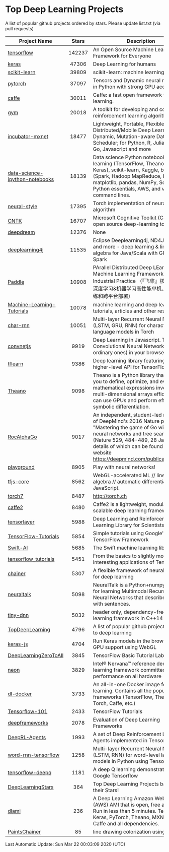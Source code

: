 # Top Deep Learning Projects
A list of popular github projects ordered by stars.
Please update list.txt (via pull requests)

|Project Name| Stars | Description |
| ---------- |:-----:| ----------- |
| [tensorflow](https://github.com/tensorflow/tensorflow) | 142237 | An Open Source Machine Learning Framework for Everyone |
| [keras](https://github.com/keras-team/keras) | 47306 | Deep Learning for humans |
| [scikit-learn](https://github.com/scikit-learn/scikit-learn) | 39809 | scikit-learn: machine learning in Python |
| [pytorch](https://github.com/pytorch/pytorch) | 37097 | Tensors and Dynamic neural networks in Python with strong GPU acceleration |
| [caffe](https://github.com/BVLC/caffe) | 30011 | Caffe: a fast open framework for deep learning. |
| [gym](https://github.com/openai/gym) | 20018 | A toolkit for developing and comparing reinforcement learning algorithms. |
| [incubator-mxnet](https://github.com/apache/incubator-mxnet) | 18477 | Lightweight, Portable, Flexible Distributed/Mobile Deep Learning with Dynamic, Mutation-aware Dataflow Dep Scheduler; for Python, R, Julia, Scala, Go, Javascript and more |
| [data-science-ipython-notebooks](https://github.com/donnemartin/data-science-ipython-notebooks) | 18139 | Data science Python notebooks: Deep learning (TensorFlow, Theano, Caffe, Keras), scikit-learn, Kaggle, big data (Spark, Hadoop MapReduce, HDFS), matplotlib, pandas, NumPy, SciPy, Python essentials, AWS, and various command lines. |
| [neural-style](https://github.com/jcjohnson/neural-style) | 17395 | Torch implementation of neural style algorithm |
| [CNTK](https://github.com/microsoft/CNTK) | 16707 | Microsoft Cognitive Toolkit (CNTK), an open source deep-learning toolkit |
| [deepdream](https://github.com/google/deepdream) | 12376 | None |
| [deeplearning4j](https://github.com/eclipse/deeplearning4j) | 11535 | Eclipse Deeplearning4j, ND4J, DataVec and more - deep learning & linear algebra for Java/Scala with GPUs + Spark |
| [Paddle](https://github.com/PaddlePaddle/Paddle) | 10908 | PArallel Distributed Deep LEarning: Machine Learning Framework from Industrial Practice （『飞桨』核心框架，深度学习&机器学习高性能单机、分布式训练和跨平台部署） |
| [Machine-Learning-Tutorials](https://github.com/ujjwalkarn/Machine-Learning-Tutorials) | 10078 | machine learning and deep learning tutorials, articles and other resources  |
| [char-rnn](https://github.com/karpathy/char-rnn) | 10051 | Multi-layer Recurrent Neural Networks (LSTM, GRU, RNN) for character-level language models in Torch |
| [convnetjs](https://github.com/karpathy/convnetjs) | 9919 | Deep Learning in Javascript. Train Convolutional Neural Networks (or ordinary ones) in your browser. |
| [tflearn](https://github.com/tflearn/tflearn) | 9386 | Deep learning library featuring a higher-level API for TensorFlow. |
| [Theano](https://github.com/Theano/Theano) | 9098 | Theano is a Python library that allows you to define, optimize, and evaluate mathematical expressions involving multi-dimensional arrays efficiently. It can use GPUs and perform efficient symbolic differentiation. |
| [RocAlphaGo](https://github.com/Rochester-NRT/RocAlphaGo) | 9017 | An independent, student-led replication of DeepMind's 2016 Nature publication, "Mastering the game of Go with deep neural networks and tree search" (Nature 529, 484-489, 28 Jan 2016), details of which can be found on their website https://deepmind.com/publications.html. |
| [playground](https://github.com/tensorflow/playground) | 8905 | Play with neural networks! |
| [tfjs-core](https://github.com/tensorflow/tfjs-core) | 8562 | WebGL-accelerated ML // linear algebra // automatic differentiation for JavaScript. |
| [torch7](https://github.com/torch/torch7) | 8487 | http://torch.ch |
| [caffe2](https://github.com/facebookarchive/caffe2) | 8480 | Caffe2 is a lightweight, modular, and scalable deep learning framework. |
| [tensorlayer](https://github.com/tensorlayer/tensorlayer) | 5988 | Deep Learning and Reinforcement Learning Library for Scientists 🔥 |
| [TensorFlow-Tutorials](https://github.com/nlintz/TensorFlow-Tutorials) | 5854 | Simple tutorials using Google's TensorFlow Framework |
| [Swift-AI](https://github.com/Swift-AI/Swift-AI) | 5685 | The Swift machine learning library. |
| [tensorflow_tutorials](https://github.com/pkmital/tensorflow_tutorials) | 5451 | From the basics to slightly more interesting applications of Tensorflow |
| [chainer](https://github.com/chainer/chainer) | 5307 | A flexible framework of neural networks for deep learning |
| [neuraltalk](https://github.com/karpathy/neuraltalk) | 5098 | NeuralTalk is a Python+numpy project for learning Multimodal Recurrent Neural Networks that describe images with sentences. |
| [tiny-dnn](https://github.com/tiny-dnn/tiny-dnn) | 5032 | header only, dependency-free deep learning framework in C++14 |
| [TopDeepLearning](https://github.com/aymericdamien/TopDeepLearning) | 4796 | A list of popular github projects related to deep learning |
| [keras-js](https://github.com/transcranial/keras-js) | 4704 | Run Keras models in the browser, with GPU support using WebGL |
| [DeepLearningZeroToAll](https://github.com/hunkim/DeepLearningZeroToAll) | 3845 | TensorFlow Basic Tutorial Labs |
| [neon](https://github.com/NervanaSystems/neon) | 3829 | Intel® Nervana™ reference deep learning framework committed to best performance on all hardware |
| [dl-docker](https://github.com/floydhub/dl-docker) | 3733 | An all-in-one Docker image for deep learning. Contains all the popular DL frameworks (TensorFlow, Theano, Torch, Caffe, etc.) |
| [Tensorflow-101](https://github.com/sjchoi86/Tensorflow-101) | 2433 | TensorFlow Tutorials |
| [deepframeworks](https://github.com/zer0n/deepframeworks) | 2078 | Evaluation of Deep Learning Frameworks |
| [DeepRL-Agents](https://github.com/awjuliani/DeepRL-Agents) | 1993 | A set of Deep Reinforcement Learning Agents implemented in Tensorflow. |
| [word-rnn-tensorflow](https://github.com/hunkim/word-rnn-tensorflow) | 1258 | Multi-layer Recurrent Neural Networks (LSTM, RNN) for word-level language models in Python using TensorFlow. |
| [tensorflow-deepq](https://github.com/siemanko/tensorflow-deepq) | 1181 | A deep Q learning demonstration using Google Tensorflow |
| [DeepLearningStars](https://github.com/hunkim/DeepLearningStars) | 364 | Top Deep Learning Projects based on their Stars! |
| [dlami](https://github.com/ritchieng/dlami) | 236 | A Deep Learning Amazon Web Service (AWS) AMI that is open, free and works. Run in less than 5 minutes. TensorFlow, Keras, PyTorch, Theano, MXNet, CNTK, Caffe and all dependencies. |
| [PaintsChainer](https://github.com/taizan/PaintsChainer) | 85 | line drawing colorization using chainer |

Last Automatic Update: Sun Mar 22 00:03:09 2020 (UTC)
